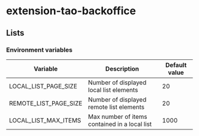 # extension-tao-backoffice

## Lists

### Environment variables
| Variable               | Description                                    | Default value |
|------------------------|------------------------------------------------| ------------- |
| LOCAL_LIST_PAGE_SIZE   | Number of displayed local list elements        | 20            |
| REMOTE_LIST_PAGE_SIZE  | Number of displayed remote list elements       | 20            |
| LOCAL_LIST_MAX_ITEMS   | Max number of items contained in a local list  | 1000          |
